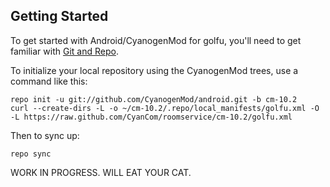 Getting Started
---------------

To get started with Android/CyanogenMod for golfu, you'll need to get
familiar with [Git and Repo](http://source.android.com/source/using-repo.html).

To initialize your local repository using the CyanogenMod trees, use a command like this:

    repo init -u git://github.com/CyanogenMod/android.git -b cm-10.2
    curl --create-dirs -L -o ~/cm-10.2/.repo/local_manifests/golfu.xml -O -L https://raw.github.com/CyanCom/roomservice/cm-10.2/golfu.xml

Then to sync up:

    repo sync
    

WORK IN PROGRESS. WILL EAT YOUR CAT.
